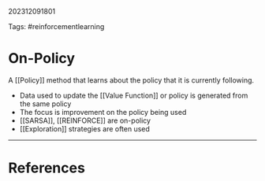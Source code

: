 202312091801

Tags: #reinforcementlearning 

# On-Policy
A [[Policy]] method that learns about the policy that it is currently following.

- Data used to update the [[Value Function]] or policy is generated from the same policy
- The focus is improvement on the policy being used
- [[SARSA]], [[REINFORCE]] are on-policy
- [[Exploration]] strategies are often used

---
# References
